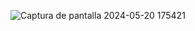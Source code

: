 ![Captura de pantalla 2024-05-20 175421](https://github.com/NovaMatt/conversorDeMonedaDesafio1/assets/94727245/ca884766-4b71-4da8-96cb-80d07b86cb9e)
